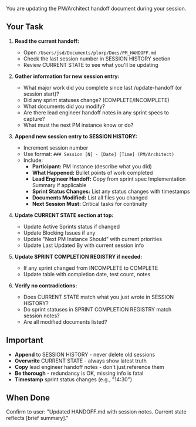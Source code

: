 You are updating the PM/Architect handoff document during your session.

## Your Task

1. **Read the current handoff:**
   - Open `/Users/jsd/Documents/plorp/Docs/PM_HANDOFF.md`
   - Check the last session number in SESSION HISTORY section
   - Review CURRENT STATE to see what you'll be updating

2. **Gather information for new session entry:**
   - What major work did you complete since last /update-handoff (or session start)?
   - Did any sprint statuses change? (COMPLETE/INCOMPLETE)
   - What documents did you modify?
   - Are there lead engineer handoff notes in any sprint specs to capture?
   - What must the next PM instance know or do?

3. **Append new session entry to SESSION HISTORY:**
   - Increment session number
   - Use format: `### Session [N] - [Date] [Time] (PM/Architect)`
   - Include:
     - **Participant:** PM Instance (describe what you did)
     - **What Happened:** Bullet points of work completed
     - **Lead Engineer Handoff:** Copy from sprint spec Implementation Summary if applicable
     - **Sprint Status Changes:** List any status changes with timestamps
     - **Documents Modified:** List all files you changed
     - **Next Session Must:** Critical tasks for continuity

4. **Update CURRENT STATE section at top:**
   - Update Active Sprints status if changed
   - Update Blocking Issues if any
   - Update "Next PM Instance Should" with current priorities
   - Update Last Updated By with current session info

5. **Update SPRINT COMPLETION REGISTRY if needed:**
   - If any sprint changed from INCOMPLETE to COMPLETE
   - Update table with completion date, test count, notes

6. **Verify no contradictions:**
   - Does CURRENT STATE match what you just wrote in SESSION HISTORY?
   - Do sprint statuses in SPRINT COMPLETION REGISTRY match session notes?
   - Are all modified documents listed?

## Important

- **Append** to SESSION HISTORY - never delete old sessions
- **Overwrite** CURRENT STATE - always show latest truth
- **Copy** lead engineer handoff notes - don't just reference them
- **Be thorough** - redundancy is OK, missing info is fatal
- **Timestamp** sprint status changes (e.g., "14:30")

## When Done

Confirm to user: "Updated HANDOFF.md with session notes. Current state reflects [brief summary]."
